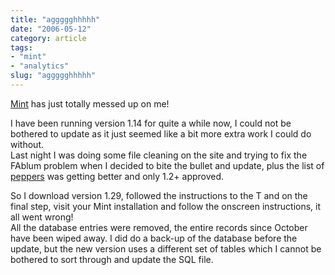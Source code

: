 ```yaml
---
title: "aggggghhhhh"
date: "2006-05-12"
category: article
tags:
- "mint"
- "analytics"
slug: "aggggghhhhh"
---
```


[Mint](https://haveamint.com) has just totally messed up on me!

I have been running version 1.14 for quite a while now, I could not be bothered to update as it just seemed like a bit more extra work I could do without.  
Last night I was doing some file cleaning on the site and trying to fix the FAblum problem when I decided to bite the bullet and update, plus the list of [peppers](https://massiveblue.net/pepperminttea/) was getting better and only 1.2+ approved.
  
So I download version 1.29, followed the instructions to the T and on the final step, visit your Mint installation and follow the onscreen instructions, it all went wrong!  
All the database entries were removed, the entire records since October have been wiped away. I did do a back-up of the database before the update, but the new version uses a different set of tables which I cannot be bothered to sort through and update the SQL file.
